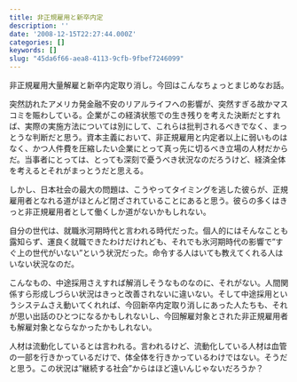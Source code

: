 ```yaml
---
title: 非正規雇用と新卒内定
description: ''
date: '2008-12-15T22:27:44.000Z'
categories: []
keywords: []
slug: "45da6f66-aea8-4113-9cfb-9fbef7246099"
---
```

非正規雇用大量解雇と新卒内定取り消し。今回はこんなちょっとまじめなお話。

突然訪れたアメリカ発金融不安のリアルライフへの影響が、突然すぎる故かマスコミを賑わしている。企業がこの経済状態での生き残りを考えた決断だとすれば、実際の実施方法については別にして、これらは批判されるべきでなく、まっとうな判断だと思う。資本主義において、非正規雇用と内定者以上に弱いものはなく、かつ人件費を圧縮したい企業にとって真っ先に切るべき立場の人材だからだ。当事者にとっては、とっても深刻で憂うべき状況なのだろうけど、経済全体を考えるとそれがまっとうだと思える。

しかし、日本社会の最大の問題は、こうやってタイミングを逃した彼らが、正規雇用者となれる道がほとんど閉ざされていることにあると思う。彼らの多くはきっと非正規雇用者として働くしか道がないかもしれない。

自分の世代は、就職氷河期時代と言われる時代だった。個人的にはそんなことも露知らず、運良く就職できたわけだけれども、それでも氷河期時代の影響で”すぐ上の世代がいない”という状況だった。命令する人はいても教えてくれる人はいない状況なのだ。

こんなもの、中途採用さえすれば解消しそうなものなのに、それがない。人間関係すら形成しづらい状況はきっと改善されないに違いない。そして中途採用というシステムさえ動いてくれれば、今回新卒内定取り消しにあった人たちも、それが思い出話のひとつになるかもしれないし、今回解雇対象とされた非正規雇用者も解雇対象とならなかったかもしれない。

人材は流動化しているとは言われる。言われるけど、流動化している人材は血管の一部を行きかっているだけで、体全体を行きかっているわけではない。そうだと思う。この状況は”継続する社会”からはほど遠いんじゃないだろうか？